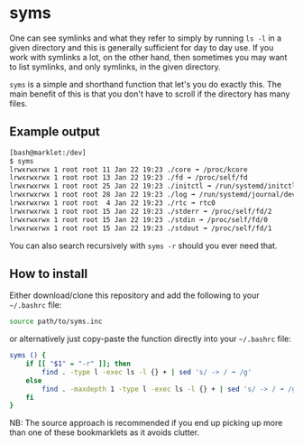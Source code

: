 # syms
One can see symlinks and what they refer to simply by running `ls -l` in a given directory and this is generally sufficient for day to day use. If you work with symlinks a lot, on the other hand, then sometimes you may want to list symlinks, and only symlinks, in the given directory.

`syms` is a simple and shorthand function that let's you do exactly this. The main benefit of this is that you don't have to scroll if the directory has many files.

## Example output
```bash
[bash@marklet:/dev]
$ syms                                                                                                           
lrwxrwxrwx 1 root root 11 Jan 22 19:23 ./core ➟ /proc/kcore
lrwxrwxrwx 1 root root 13 Jan 22 19:23 ./fd ➟ /proc/self/fd
lrwxrwxrwx 1 root root 25 Jan 22 19:23 ./initctl ➟ /run/systemd/initctl/fifo
lrwxrwxrwx 1 root root 28 Jan 22 19:23 ./log ➟ /run/systemd/journal/dev-log
lrwxrwxrwx 1 root root  4 Jan 22 19:23 ./rtc ➟ rtc0
lrwxrwxrwx 1 root root 15 Jan 22 19:23 ./stderr ➟ /proc/self/fd/2
lrwxrwxrwx 1 root root 15 Jan 22 19:23 ./stdin ➟ /proc/self/fd/0
lrwxrwxrwx 1 root root 15 Jan 22 19:23 ./stdout ➟ /proc/self/fd/1
```

You can also search recursively with `syms -r` should you ever need that.

## How to install

Either download/clone this repository and add the following to your `~/.bashrc` file:
```bash
source path/to/syms.inc
```

or alternatively just copy-paste the function directly into your `~/.bashrc` file:

```bash
syms () {
    if [[ "$1" = "-r" ]]; then
        find . -type l -exec ls -l {} + | sed 's/ -> / ➟ /g'
    else
        find . -maxdepth 1 -type l -exec ls -l {} + | sed 's/ -> / ➟ /g'
    fi
}
```

NB: The source approach is recommended if you end up picking up more than one of these bookmarklets as it avoids clutter.
